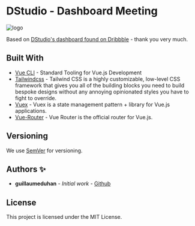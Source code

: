 # DStudio - Dashboard Meeting

![logo](https://cdn.dribbble.com/users/1126935/screenshots/9935341/media/3620f8016972624b6aab99504c3ea04e.png)

Based on [DStudio's dashboard found on Dribbble](https://dribbble.com/shots/9935341-Dashboard-Meeting/attachments/1969705?mode=media) - thank you very much.

## Built With

* [Vue CLI](https://cli.vuejs.org/) - Standard Tooling for Vue.js Development
* [Tailwindcss](https://tailwindcss.com/) - Tailwind CSS is a highly customizable, low-level CSS framework that gives you all of the building blocks you need to build bespoke designs without any annoying opinionated styles you have to fight to override.
* [Vuex](https://vuex.vuejs.org/) - Vuex is a state management pattern + library for Vue.js applications.
* [Vue-Router](https://router.vuejs.org/) - Vue Router is the official router for Vue.js.

## Versioning

We use [SemVer](http://semver.org/) for versioning.

## Authors ✨

* **guillaumeduhan** - *Initial work* - [Github](https://github.com/guillaumeduhan)

## License

This project is licensed under the MIT License.
